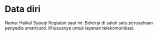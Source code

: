 # Data diri
Nama: Haikal Syauqi
Kegiatan saat ini: Bekerja di salah satu perusahaan penyedia smartcard. Khususnya untuk layanan telekomunikasi.
